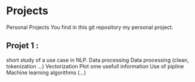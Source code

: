 # Projects
Personal Projects
You find in this git repository my personal project.

## Projet 1 :
short study of a use case in NLP. Data processing
    Data processing (clean, tokenization ...)
    Vectorization
    Plot ome usefull information
    Use of pipline
    Machine learning algorithms
    (...)
